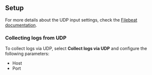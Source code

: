 ## Setup

For more details about the UDP input settings, check the [Filebeat documentation](https://www.elastic.co/docs/reference/beats/filebeat/filebeat-input-udp).

### Collecting logs from UDP

To collect logs via UDP, select **Collect logs via UDP** and configure the following parameters:

- Host
- Port